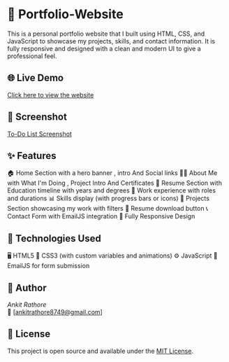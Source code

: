 # 💼 Portfolio-Website
This is a personal portfolio website that I built using HTML, CSS, and JavaScript to showcase my projects, skills, and contact information. It is fully responsive and designed with a clean and modern UI to give a professional feel.

## 🌐 Live Demo
[Click here to view the website]( https://ankitrathore8749.github.io/Digital-Resume/)

## 📸 Screenshot
[To-Do List Screenshot](assets/Images/screenshot-dark-theme.png)

## ✨ Features
🏠 Home Section with a hero banner , intro And Social links 
👨‍💻 About Me with What I'm Doing , Project Intro And Certificates
📄 Resume Section with Education timeline with years and degrees
💼 Work experience with roles and durations
📊 Skills display (with progress bars or icons)
📂 Projects Section showcasing my work with filters
📄 Resume download button
📞 Contact Form with EmailJS integration
📱 Fully Responsive Design

## 🔧 Technologies Used
🖥 HTML5
🎨 CSS3 (with custom variables and animations)
⚙ JavaScript 
💌 EmailJS for form submission

## 🙌 Author
*Ankit Rathore*  
📧 [ankitrathore8749@gmail.com] 

## 📌 License
This project is open source and available under the [MIT License](LICENSE).

